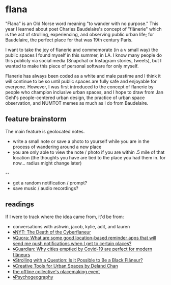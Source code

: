 # flana

"Flana" is an Old Norse word meaning "to wander with no purpose." This year I learned about poet Charles Baudelaire's concept of "flânerie" which is the act of strolling, experiencing, and observing public urban life; for Baudelaire, the perfect place for that was 19th century Paris. 

I want to take the joy of flanerie and commemorate (in a v small way) the public spaces I found myself in this summer, in LA. I know many people do this publicly via social media (Snapchat or Instagram stories, tweets), but I wanted to make this piece of personal software for only myself. 

Flanerie has always been coded as a white and male pastime and I think it will continue to be so until public spaces are fully safe and enjoyable for everyone. However, I was first introduced to the concept of flanerie by people who champion inclusive urban spaces, and I hope to draw from Jan Gehl's people-centered urban design, the practice of urban space observation, and NUMTOT memes as much as I do from Baudelaire.

## feature brainstorm

The main feature is geolocated notes. 

* write a small note or save a photo to yourself while you are in the process of wandering around a new place  
* you are only able to view the note / photo if you are within .5 mile of that location (the thoughts you have are tied to the place you had them in. for now... radius might change later)

--

* get a random notification / prompt? 
* save music / audio recordings? 

## readings

If I were to track where the idea came from, it'd be from: 
* conversations with ashwin, jacob, kylie, adit, and lauren
* [🌀NYT: The Death of the Cyberflaneur](https://www.nytimes.com/2012/02/05/opinion/sunday/the-death-of-the-cyberflaneur.html) 
* [🌀Quora: What are some good location-based reminder apps that will send me push notifications when I get to certain places?](https://www.quora.com/What-are-some-good-location-based-reminder-apps-that-will-send-me-push-notifications-when-I-get-to-certain-places)
* [🌀Guardian: Why cities emptied by Covid-19 are perfect for modern flâneurs](https://www.theguardian.com/travel/2021/apr/06/cities-emptied-by-covid-perfect-for-modern-flaneur-baudelaire)
* [🌀Strolling with a Question: Is it Possible to Be a Black Flâneur?](https://www.isrf.org/2021/05/21/strolling-with-a-question-is-it-possible-to-be-a-black-flaneur/)
* [🌀Creative Tools for Urban Spaces by Deland Chan](http://www.humancities.org/s/UrbanObservationTool_06012015.pdf)
* [the offline collective's placemaking event](https://lu.ma/pc4zb70l)
* [🌀Psychogeography](https://en.wikipedia.org/wiki/Psychogeography)

